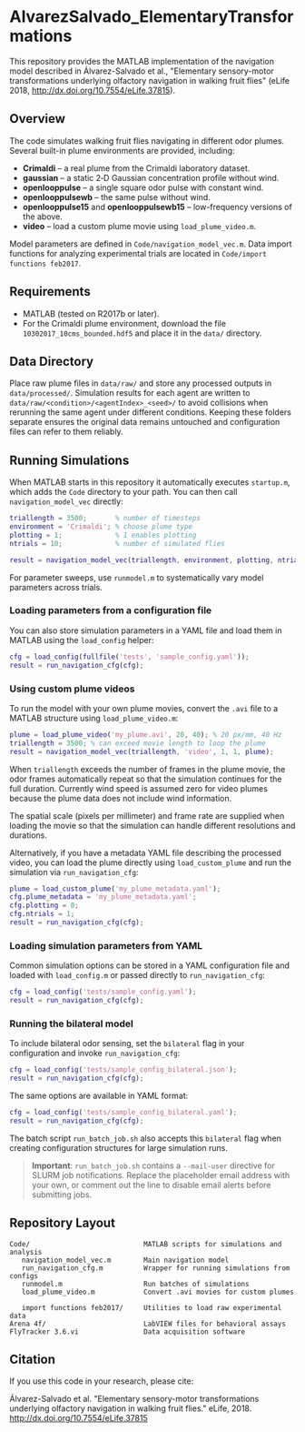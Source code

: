 # AlvarezSalvado_ElementaryTransformations

This repository provides the MATLAB implementation of the navigation model described in Álvarez-Salvado et al., "Elementary sensory-motor transformations underlying olfactory navigation in walking fruit flies" (eLife 2018, http://dx.doi.org/10.7554/eLife.37815).

## Overview

The code simulates walking fruit flies navigating in different odor plumes. Several built-in plume environments are provided, including:
- **Crimaldi** – a real plume from the Crimaldi laboratory dataset.
- **gaussian** – a static 2‑D Gaussian concentration profile without wind.
- **openlooppulse** – a single square odor pulse with constant wind.
- **openlooppulsewb** – the same pulse without wind.
- **openlooppulse15** and **openlooppulsewb15** – low-frequency versions of the above.
- **video** – load a custom plume movie using `load_plume_video.m`.

Model parameters are defined in `Code/navigation_model_vec.m`. Data import functions for analyzing experimental trials are located in `Code/import functions feb2017`.

## Requirements

- MATLAB (tested on R2017b or later).
- For the Crimaldi plume environment, download the file `10302017_10cms_bounded.hdf5` and place it in the `data/` directory.

## Data Directory

Place raw plume files in `data/raw/` and store any processed outputs in
`data/processed/`. Simulation results for each agent are written to
`data/raw/<condition>/<agentIndex>_<seed>/` to avoid collisions when rerunning
the same agent under different conditions. Keeping these folders separate
ensures the original data remains untouched and configuration files can refer
to them reliably.

## Running Simulations

When MATLAB starts in this repository it automatically executes `startup.m`,
which adds the `Code` directory to your path. You can then call
`navigation_model_vec` directly:

```matlab
triallength = 3500;       % number of timesteps
environment = 'Crimaldi'; % choose plume type
plotting = 1;             % 1 enables plotting
ntrials = 10;             % number of simulated flies

result = navigation_model_vec(triallength, environment, plotting, ntrials);
```

For parameter sweeps, use `runmodel.m` to systematically vary model parameters across trials.

### Loading parameters from a configuration file

You can also store simulation parameters in a YAML file and load them in MATLAB
using the `load_config` helper:

```matlab
cfg = load_config(fullfile('tests', 'sample_config.yaml'));
result = run_navigation_cfg(cfg);
```

### Using custom plume videos

To run the model with your own plume movies, convert the `.avi` file to a
MATLAB structure using `load_plume_video.m`:

```matlab
plume = load_plume_video('my_plume.avi', 20, 40); % 20 px/mm, 40 Hz
triallength = 3500; % can exceed movie length to loop the plume
result = navigation_model_vec(triallength, 'video', 1, 1, plume);
```

When `triallength` exceeds the number of frames in the plume movie, the odor
frames automatically repeat so that the simulation continues for the full
duration. Currently wind speed is assumed zero for video plumes because the
plume data does not include wind information.

The spatial scale (pixels per millimeter) and frame rate are supplied when
loading the movie so that the simulation can handle different resolutions and
durations.

Alternatively, if you have a metadata YAML file describing the processed
video, you can load the plume directly using `load_custom_plume` and run the
simulation via `run_navigation_cfg`:

```matlab
plume = load_custom_plume('my_plume_metadata.yaml');
cfg.plume_metadata = 'my_plume_metadata.yaml';
cfg.plotting = 0;
cfg.ntrials = 1;
result = run_navigation_cfg(cfg);
```

### Loading simulation parameters from YAML

Common simulation options can be stored in a YAML configuration file and loaded
with `load_config.m` or passed directly to `run_navigation_cfg`:

```matlab
cfg = load_config('tests/sample_config.yaml');
result = run_navigation_cfg(cfg);
```

### Running the bilateral model

To include bilateral odor sensing, set the `bilateral` flag in your
configuration and invoke `run_navigation_cfg`:

```matlab
cfg = load_config('tests/sample_config_bilateral.json');
result = run_navigation_cfg(cfg);
```
The same options are available in YAML format:

```matlab
cfg = load_config('tests/sample_config_bilateral.yaml');
result = run_navigation_cfg(cfg);
```

The batch script `run_batch_job.sh` also accepts this `bilateral` flag when
creating configuration structures for large simulation runs.

> **Important**: `run_batch_job.sh` contains a `--mail-user` directive for
> SLURM job notifications. Replace the placeholder email address with your own,
> or comment out the line to disable email alerts before submitting jobs.



## Repository Layout

```
Code/                            MATLAB scripts for simulations and analysis
   navigation_model_vec.m        Main navigation model
   run_navigation_cfg.m          Wrapper for running simulations from configs
   runmodel.m                    Run batches of simulations
   load_plume_video.m            Convert .avi movies for custom plumes

   import functions feb2017/     Utilities to load raw experimental data
Arena 4f/                        LabVIEW files for behavioral assays
FlyTracker 3.6.vi                Data acquisition software
```

## Citation

If you use this code in your research, please cite:

Álvarez-Salvado et al. "Elementary sensory-motor transformations underlying olfactory navigation in walking fruit flies." eLife, 2018. http://dx.doi.org/10.7554/eLife.37815

